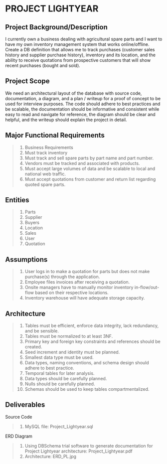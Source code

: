 # PROJECT LIGHTYEAR

## Project Background/Description

I currently own a business dealing with agricultural spare parts and I want to have my own inventory management system that works online/offline. Create a DB definition that allows me to track purchases (customer sales history and supplier purchase history), inventory and its location, and the ability to receive quotations from prospective customers that will show recent purchases (bought and sold).

## Project Scope

We need an architectural layout of the database with source code, documentation, a diagram, and a plan / writeup for a proof of concept to be used for interview purposes. The code should adhere to best practices and be scalable, the documentation should be informative and consistent while easy to read and navigate for reference, the diagram should be clear and helpful, and the writeup should explain the project in detail.

## Major Functional Requirements

> 1. Business Requirements <br />
> 2. Must track inventory <br />
> 3. Must track and sell spare parts by part name and part number. <br />
> 4. Vendors must be tracked and associated with products. <br />
> 5. Must accept large volumes of data and be scalable to local and national web traffic. <br />
> 6. Must accept quotations from customer and return list regarding quoted spare parts. <br />

## Entities 

> 1. Parts <br />
> 2. Supplier <br />
> 3. Buyers <br />
> 4. Location <br />
> 5. Sales <br />
> 6. User <br />
> 7. Quotation <br />

## Assumptions

> 1. User logs in to make a quotation for parts but does not make purchase(s) through the application. <br />
> 2. Employee files invoices after receiving a quotation. <br />
> 3. Onsite managers have to manually monitor inventory in-flow/out-flow based on their respective locations. <br />
> 4. Inventory warehouse will have adequate storage capacity. <br />

## Architecture 

> 1. Tables must be efficient, enforce data integrity, lack redundancy, and be sensible. <br />
> 2. Tables must be normalized to at least 3NF. <br />
> 3. Primary key and foreign key constraints and references should be created. <br />
> 4. Seed increment and identity must be planned. <br />
> 5. Smallest data type must be used. <br />
> 6. Data types, naming conventions, and schema design should adhere to best practice. <br />
> 7. Temporal tables for later analysis. <br />
> 8. Data types should be carefully planned. <br />
> 9. Nulls should be carefully planned. <br />
> 10. Schemas should be used to keep tables compartmentalized. <br />

## Deliverables

Source Code <br />
> 
> 1. MySQL file: Project_Lightyear.sql <br />
>
ERD Diagram <br />
> 1. Using DBSchema trial software to generate documentation for Project Lightyear architecture: Project_Lightyear.pdf <br />
> 2. Architecture: ERD_PL.jpg


